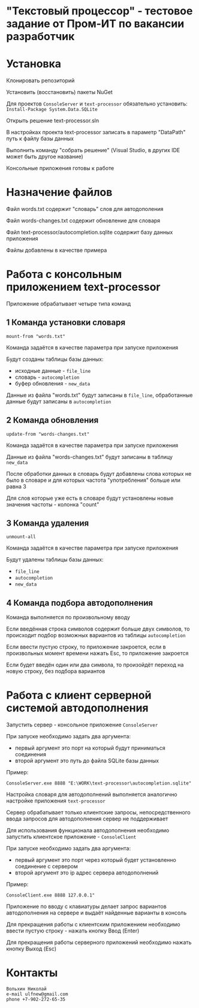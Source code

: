 # "Текстовый процессор" - тестовое задание от Пром-ИТ по вакансии разработчик  

# Установка
Клонировать репозиторий

Установить (восстановить) пакеты NuGet

Для проектов ``ConsoleServer`` и ``text-processor`` обязательно установить: ``Install-Package System.Data.SQLite``

Открыть решение text-processor.sln

В настройках проекта text-processor записать в параметр "DataPath" путь к файлу базы данных

Выполнить команду "собрать решение" (Visual Studio, в других IDE может быть другое название)

Консольные приложения готовы к работе

# Назначение файлов
Файл words.txt содержит "словарь" слов для автодополения

Файл words-changes.txt содержит обновление для словаря

Файл text-processor/autocompletion.sqlite содержит базу данных приложения

Файлы добавлены в качестве примера

# Работа с консольным приложением text-processor

Приложение обрабатывает четыре типа команд

## 1 Команда установки словаря
```mount-from "words.txt"```

Команда задаётся в качестве параметра при запуске приложения

Будут созданы таблицы базы данных:
  - исходные данные - ``file_line``
  - словарь - ``autocompletion``
  - буфер обновления - ``new_data``
  
  Данные из файла "words.txt" будут записаны в ``file_line``, обработанные данные будут записаны в ``autocompletion``  

## 2 Команда обновления    
```update-from "words-changes.txt"```

Команда задаётся в качестве параметра при запуске приложения

Данные из файла "words-changes.txt" будут записаны в таблицу ``new_data``
 
После обработки данных в словарь будут добавлены слова которых не было в словаре и 
для которых частота "употребления" больше или равна 3

Для слов которые уже есть в словаре будут установлены новые значения частоты - колонка "count"   

## 3 Команда удаления    
```unmount-all```

Команда задаётся в качестве параметра при запуске приложения

Будут удалены таблицы базы данных:
  - ``file_line``
  - ``autocompletion``
  - ``new_data``
  
## 4 Команда подбора автодополнения

Команда выполняется по произвольному вводу

Если введённая строка символов содержит больше двух символов, то происходит подбор возможных вариантов 
из таблицы ``autocompletion``

Если ввести пустую строку, то приложение закроется, если в произвольных момент времени нажать Esc, 
то приложение закроется

Если будет введён один или два символа, то произойдёт переход на новую строку, без подбора вариантов

# Работа с клиент серверной системой автодополнения

Запустить сервер - консольное приложение ``ConsoleServer``

При запуске необходимо задать два аргумента:
 - первый аргумент это порт на который будут приниматься соединения
 - второй аргумент это путь до файла SQLite базы данных
 
Пример: 
```
ConsoleServer.exe 8888 "E:\WORK\text-processor\autocompletion.sqlite"
```
Настройка словаря для автодополнений выполняется аналогично настройке приложения ``text-processor``

Сервер обрабатывает только клиентские запросы, непосредственного ввода запросов для автодополнения 
сервер не поддерживает

Для использования функционала автодополнения необходимо запустить клиентское приложение - ``ConsoleClient``

При запуске необходимо задать два аргумента:
 - первый аргумент это порт через который будет установленно соединение с сервером
 - второй аргумент это ip адрес сервера автодополнений
 
Пример: 
```
ConsoleClient.exe 8888 127.0.0.1"
```
Приложение по вводу с клавиатуры делает запрос вариантов автодополнения на сервере 
и выдаёт найденные варианты в консоль

Для прекращения работы с клиентским приложением необходимо ввести пустую строку - нажать кнопку Ввод (Enter)

Для прекращения работы серверного приложений необходимо нажать кнопку Выход (Esc)

# Контакты
```
Вольхин Николай
e-mail ulfnew@gmail.com
phone +7-902-272-65-35
```
